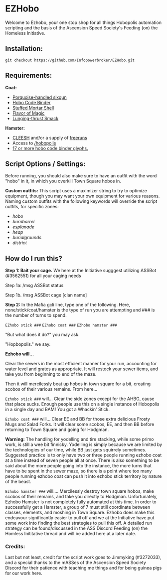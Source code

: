 # EZHobo
Welcome to Ezhobo, your one stop shop for all things Hobopolis automation scripting and the basis of the Ascension Speed Society's Feeding (on) the Homeless Initiative.

## Installation:
`git checkout https://github.com/Infopowerbroker/EZHobo.git`


## Requirements:
**Coat:**
- [Porquoise-handled sixgun](https://kol.coldfront.net/thekolwiki/index.php/Porquoise-handled_sixgun)
- [Hobo Code Binder](https://kol.coldfront.net/thekolwiki/index.php/Hobo_code_binder)
- [Stuffed Mortar Shell](https://kol.coldfront.net/thekolwiki/index.php/Stuffed_Mortar_Shell)
- [Flavor of Magic](https://kol.coldfront.net/thekolwiki/index.php/Flavour_of_Magic)
- [Lunging-thrust Smack](https://kol.coldfront.net/thekolwiki/index.php/Lunging_Thrust-Smack)

**Hamster:**
- [CLEESH](https://kol.coldfront.net/thekolwiki/index.php/CLEESH) and/or a supply of [freeruns](https://kol.coldfront.net/thekolwiki/index.php/Run_Away)
- Access to [/hobopolis](https://kol.coldfront.net/thekolwiki/index.php/Chat_Guide:_Channels#hobopolis)
- [17 or more hobo code binder glyphs.](https://kol.coldfront.net/thekolwiki/index.php/Hobo_code_binder)


## Script Options / Settings:

Before running, you should also make sure to have an outfit with the word "hobo" in it, in which you overkill Town Square hobos in.

**Custom outfits:**
This script uses a maximizer string to try to optimize equipment, though you may want your own equipment for various reasons. Naming custom outfits with the following keywords will override the script outfits, for specific zones:
- *hobo*
- *burnbarrel*
- *esplanade*
- *heap*
- *burialgrounds*
- *district*

## How do I run this?

**Step 1: Bait your cage.** 
We here at the Initiative sugggest utilizing ASSBot (#3562551) for all your caging needs

   Step 1a: /msg ASSBot status

  Step 1b. /msg ASSBot cage [clan name]

**Step 2:**
 In the Mafia gcli line, type one of the following. Here, none/stick/coat/hamster is the type of run you are attempting and ### is the number of turns to spend.

`EZhobo stick ###`
`EZhobo coat ###`
`EZhobo hamster ###`

"But what does it do?" you may ask. 

"Hopbopolis." we say.

**Ezhobo will...**

Clear the sewers in the most efficient manner for your run, accounting for water level and grates as appropriate. It will restock your sewer items, and take you from beginning to end of the maze. 

Then it will mercilessly beat up hobos in town square for a bit, creating scobos of their various remains. From here...

`Ezhobo stick ###` will...
 Clear the side zones except for the AHBG, cause that place sucks. Enough people use this on a single instance of Hobopolis in a single day and BAM! You got a Whackin' Stick.

`Ezhobo coat ###` will...
 Clear EE and BB for those extra delicious Frosty Mugs and Salad Forks. It will clear some scobos, EE, and then BB before returning to Town Square and going for Hodgman.
 
**Warning:** The handling for yodelling and tire stacking, while some primo work, is still a wee bit finnicky. Yodelling is simply because we are limited by the technologies of our time, while BB just gets squirrely sometimes. Suggested practice is to only have two or three people running ezhobo coat at a time instead of seven people all at once. There is also something to be said about the more people going into the instance, the more turns that have to be spent in the sewer maze, so there is a point where too many people running ezhobo coat can push it into ezhobo stick territory by nature of the beast.

`Ezhobo hamster ###` will....
Mercilessly destroy town square hobos, make scobos of their remains, and take you directly to Hodgman. Unfortunately, Ezhobo Hamster is not completely fully automated at this time. In order to successfully get a Hamster, a group of 7 must still coordinate between classes, elements, and moshing in Town Square. Ezhobo does make this endeavour significantly easier to pull off and we at the Initiative have put some work into finding the best strategies to pull this off. A detailed run strategy can be found/discussed in the ASS Discord Feeding (on) the Homless Inititative thread and will be added here at a later date.    



### Credits:

Last but not least, credit for the script work goes to Jimmyking (#3272033), and a special thanks to the mASSes of the Ascension Speed Society Discord for their patience with teaching me things and for being guinea pigs for our work here.

